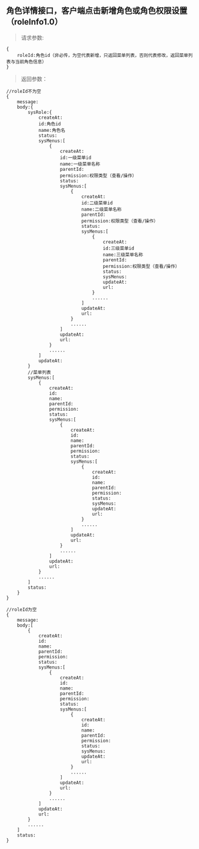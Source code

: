角色详情接口，客户端点击新增角色或角色权限设置（roleInfo1.0）
-----------------------------
>请求参数:

    {
        roleId:角色id（非必传，为空代表新增，只返回菜单列表，否则代表修改，返回菜单列表与当前角色信息）
    }

>返回参数：

    //roleId不为空
	{
        message:
        body:{
            sysRole:{
                createAt:
                id:角色id
                name:角色名
                status:
                sysMenus:[
                    {
                        createAt:
                        id:一级菜单id
                        name:一级菜单名称
                        parentId:
                        permission:权限类型（查看/操作）
                        status:
                        sysMenus:[
                            {
                                createAt:
                                id:二级菜单id
                                name:二级菜单名称
                                parentId:
                                permission:权限类型（查看/操作）
                                status:
                                sysMenus:[
                                    {
                                        createAt:
                                        id:三级菜单id
                                        name:三级菜单名称
                                        parentId:
                                        permission:权限类型（查看/操作）
                                        status:
                                        sysMenus:
                                        updateAt:
                                        url:
                                    }
                                    ......
                                ]
                                updateAt:
                                url:
                            }
                            ......
                        ]
                        updateAt:
                        url:
                    }
                    ......
                ]
                updateAt:
            }
            //菜单列表
            sysMenus:[
                {
                    createAt:
                    id:
                    name:
                    parentId:
                    permission:
                    status:
                    sysMenus:[
                        {
                            createAt:
                            id:
                            name:
                            parentId:
                            permission:
                            status:
                            sysMenus:[
                                {
                                    createAt:
                                    id:
                                    name:
                                    parentId:
                                    permission:
                                    status:
                                    sysMenus:
                                    updateAt:
                                    url:
                                }
                                ......
                            ]
                            updateAt:
                            url:
                        }
                        ......
                    ]
                    updateAt:
                    url:
                }
                ......
            ]
            status:
        }
    }
	
	//roleId为空
    {
        message:
        body:[
            {
                createAt:
                id:
                name:
                parentId:
                permission:
                status:
                sysMenus:[
                    {
                        createAt:
                        id:
                        name:
                        parentId:
                        permission:
                        status:
                        sysMenus:[
                            {
                                createAt:
                                id:
                                name:
                                parentId:
                                permission:
                                status:
                                sysMenus:
                                updateAt:
                                url:
                            }
                            ......
                        ]
                        updateAt:
                        url:
                    }
                    ......
                ]
                updateAt:
                url:
            }
            ......
        ]
        status:
    }

